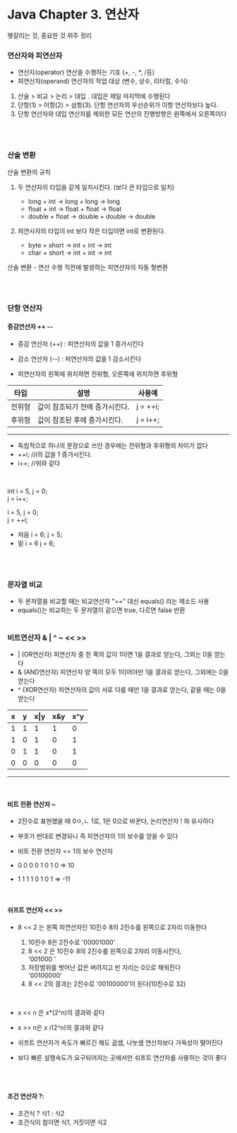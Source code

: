 # Java Chapter 3. 연산자
헷갈리는 것, 중요한 것 위주 정리

### 연산자와 피연산자
- 연산자(operator) 연산을 수행하는 기호 (+, -, *, /등)
- 피연산자(operand) 연산자의 작업 대상 (변수, 상수, 리터럴, 수식)

1. 산술 > 비교 > 논리 > 대입 . 대입은 제일 마지막에 수행된다
2. 단항(1) > 이항(2) > 삼항(3). 단항 연산자의 우선순위가 이항 연산자보다 높다.
3. 단항 연산자와 대입 연산자를 제외한 모든 연산의 진행방향은 왼쪽에서 오른쪽이다

<br><br>

### 산술 변환

산술 변환의 규칙
1. 두 연산자의 타입을 같게 일치시킨다. (보다 큰 타입으로 일치)
    - long + int -> long + long -> long
    - float + int -> float + float -> float
    - double + float -> double + double -> double
  
2. 피연사자의 타입이 int 보다 작은 타입이면 int로 변환된다.
   - byte + short -> int + int -> int
   - char + short -> int + int -> int

산술 변환 - 연산 수행 직전에 발생하는 피연산자의 자동 형변환

<br><br>

### 단항 연산자
#### 증감연산자 ++ --

- 증감 연산자 (++) : 피연산자의 값을 1 증가시킨다
- 감소 연산자 (--) : 피연산자의 값을 1 감소시킨다
  
- 피연산자의 왼쪽에 위치하면 전위형, 오른쪽에 위치하면 후위형

타입 | 설명 | 사용예
--- | --- | ---
전위형 | 값이 참조되기 전에 증가시킨다. | j = ++i;
후위형 | 값이 참조된 후에 증가시킨다. | j = i++;
---

 - 독립적으로 하나의 문장으로 쓰인 경우에는 전위형과 후위형의 차이가 없다
 -  ++i; //i의 값을 1 증가시킨다.
 -  i++; //위와 같다
  
<br>

int i = 5, j = 0; <br>
j = i++;

i = 5, j = 0; <br>
j = ++i;

- 처음 i = 6; j = 5;
- 밑 i = 6 j = 6;

<br><br>

### 문자열 비교
- 두 문자열을 비교할 때는 비교연산자 "==" 대신 equals() 라는 메소드 사용
- equals()는 비교하는 두 문자열이 같으면 true, 다르면 false 반환
<br><br>

### 비트연산자 & | ^ ~ << >>

- | (OR연산자) 피연산자 중 한 쪽의 값이 1이면 1을 결과로 얻는다, 그외는 0을 얻는다
- & (AND연산자) 피연산자 양 쪽이 모두 1이어야만 1을 결과로 얻는다, 그외에는 0을 얻는다
- ^ (XOR연산자) 피연산자의 값이 서로 다를 때만 1을 결과로 얻는다, 같을 때는 0을 얻는다

x | y | x\|y | x&y | x^y
--- | --- | --- | --- | ---
1 | 1 | 1 | 1 | 0
1 | 0 | 1 | 0 | 1
0 | 1 | 1 | 0 | 1
0 | 0 | 0 | 0 | 0
---

<br>

#### 비트 전환 연산자 ~
- 2진수로 표현했을 때 0ㅇ,ㄴ 1로, 1은 0으로 바꾼다, 논리연산자 ! 와 유사하다
- 부호가 반대로 변경되니 즉 피연산자의 1의 보수를 얻을 수 있다
  
- 비트 전환 연산자 == 1의 보수 연산자

- 0 0 0 0 1 0 1 0 => 10
- 1 1 1 1 0 1 0 1 => -11

<br>

#### 쉬프트 연산자 << >>

- 8 << 2 는 왼쪽 피연산자인 10진수 8의 2진수를 왼쪽으로 2자리 이동한다

    1. 10진수 8은 2진수로 '00001000'
    2. 8 << 2 은 10진수 8의 2진수를 왼쪽으로 2자리 이동시킨다, <br>'001000  '
    3. 저장범위를 벗어난 값은 버려지고 빈 자리는 0으로 채워진다<br>'00100000'
    4. 8 << 2의 결과는 2진수로 '00100000'이 된다(10진수로 32)

<br>

- x << n 은 x*(2^n)의 결과와 같다
- x >> n은 x /(2^n)의 결과와 같다

- 쉬프트 연산자가 속도가 빠르긴 해도 곱셈, 나눗셈 연산자보다 가독성이 떨어진다
- 보다 빠른 실행속도가 요구되어지는 곳에서만 쉬프트 연산자를 사용하는 것이 좋다

<br><br>

#### 조건 연산자 ?:
- 조건식 ? 식1 : 식2
- 조건식이 참이면 식1, 거짓이면 식2